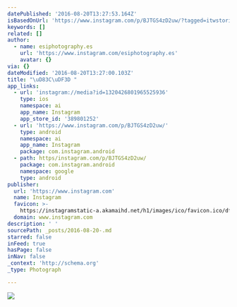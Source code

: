 ```yaml
---
datePublished: '2016-08-20T13:27:53.164Z'
isBasedOnUrl: 'https://www.instagram.com/p/BJTGS4zD2uw/?tagged=itwstories'
keywords: []
related: []
author:
  - name: esiphotography.es
    url: 'https://www.instagram.com/esiphotography.es'
    avatar: {}
via: {}
dateModified: '2016-08-20T13:27:00.103Z'
title: "\uD83C\uDF3D "
app_links:
  - url: 'instagram://media?id=1320426801965525936'
    type: ios
    namespace: ai
    app_name: Instagram
    app_store_id: '389801252'
  - url: 'https://www.instagram.com/p/BJTGS4zD2uw/'
    type: android
    namespace: ai
    app_name: Instagram
    package: com.instagram.android
  - path: https/instagram.com/p/BJTGS4zD2uw/
    package: com.instagram.android
    namespace: google
    type: android
publisher:
  url: 'https://www.instagram.com'
  name: Instagram
  favicon: >-
    https://instagramstatic-a.akamaihd.net/h1/images/ico/favicon.ico/dfa85bb1fd63.ico
  domain: www.instagram.com
description: ' '
sourcePath: _posts/2016-08-20-.md
starred: false
inFeed: true
hasPage: false
inNav: false
_context: 'http://schema.org'
_type: Photograph

---
```

![ ](https://imgflo.herokuapp.com/graph/vahj1ThiexotieMo/551255bcf804b9300b0e2bf784baeaae/croprotate.jpg?cropheight=445&cropwidth=640&degrees=0&input=https%3A%2F%2Fscontent.cdninstagram.com%2Ft51.2885-15%2Fs640x640%2Fsh0.08%2Fe35%2F13628478_118742681908285_28100227_n.jpg%3Fig_cache_key%3DMTMyMDQyNjgwMTk2NTUyNTkzNg%253D%253D.2&x=0&y=96)